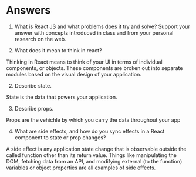 # Answers

1. What is React JS and what problems does it try and solve? Support your answer with concepts introduced in class and from your personal research on the web.

1. What does it mean to think in react?

Thinking in React means to think of your UI in terms of individual components, or objects. These components are broken out into separate modules based on the visual design of your application.

2. Describe state.

State is the data that powers your application.

3. Describe props.

Props are the vehichle by which you carry the data throughout your app

4. What are side effects, and how do you sync effects in a React component to state or prop changes?

A side effect is any application state change that is observable outside the called function other than its return value. Things like manipulating the DOM, fetching data from an API, and modifying external (to the function) variables or object properties are all examples of side effects.
